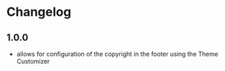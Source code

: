 Changelog
=========

## 1.0.0

- allows for configuration of the copyright in the footer using the Theme Customizer